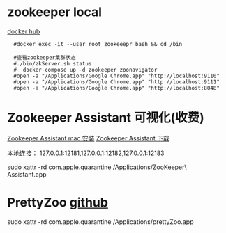 # zookeeper local
[docker hub](https://hub.docker.com/_/zookeeper)

```text
  #docker exec -it --user root zookeeepr bash && cd /bin

  #查看zookeeper集群状态
  #./bin/zkServer.sh status
  #  docker-compose up -d zookeeper zoonavigator
  #open -a "/Applications/Google Chrome.app" "http://localhost:9110"
  #open -a "/Applications/Google Chrome.app" "http://localhost:9111"
  #open -a "/Applications/Google Chrome.app" "http://localhost:8048"
```

# Zookeeper Assistant 可视化(收费)
[Zookeeper Assistant mac 安装](http://www.redisant.cn/blogs/install_pa.html)
[Zookeeper Assistant 下载](https://github.com/chenjing1294/zookeeper-assistant-release/releases)

本地连接： 127.0.0.1:12181,127.0.0.1:12182,127.0.0.1:12183

sudo xattr -rd com.apple.quarantine /Applications/ZooKeeper\ Assistant.app


# PrettyZoo [github](https://github.com/vran-dev/PrettyZoo/releases)

sudo xattr -rd com.apple.quarantine /Applications/prettyZoo.app
